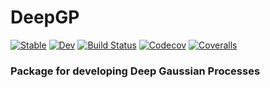 # DeepGP

[![Stable](https://img.shields.io/badge/docs-stable-blue.svg)](https://theogf.github.io/DeepGP.jl/stable)
[![Dev](https://img.shields.io/badge/docs-dev-blue.svg)](https://theogf.github.io/DeepGP.jl/dev)
[![Build Status](https://travis-ci.com/theogf/DeepGP.jl.svg?branch=master)](https://travis-ci.com/theogf/DeepGP.jl)
[![Codecov](https://codecov.io/gh/theogf/DeepGP.jl/branch/master/graph/badge.svg)](https://codecov.io/gh/theogf/DeepGP.jl)
[![Coveralls](https://coveralls.io/repos/github/theogf/DeepGP.jl/badge.svg?branch=master)](https://coveralls.io/github/theogf/DeepGP.jl?branch=master)


### Package for developing Deep Gaussian Processes
